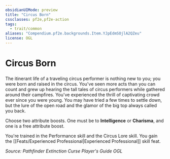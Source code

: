 ```yaml
---
obsidianUIMode: preview
title: "Circus Born"
cssclasses: pf2e,pf2e-action
tags:
  - trait/common
aliases: "Compendium.pf2e.backgrounds.Item.YJpEdmSOjlA2QZeu"
license: OGL
---
```

# Circus Born

### 






The itinerant life of a traveling circus performer is nothing new to you; you were born and raised in the circus. You've seen more acts than you can count and grew up hearing the tall tales of circus performers while gathered around their campfires. You've experienced the thrill of captivating crowd ever since you were young. You may have tried a few times to settle down, but the lure of the open road and the glamor of the big top always called you back.

Choose two attribute boosts. One must be to **Intelligence** or **Charisma**, and one is a free attribute boost.

You're trained in the Performance skill and the Circus Lore skill. You gain the [[Feats/Experienced Professional|Experienced Professional]] skill feat.

*Source: Pathfinder Extinction Curse Player's Guide*
*OGL*